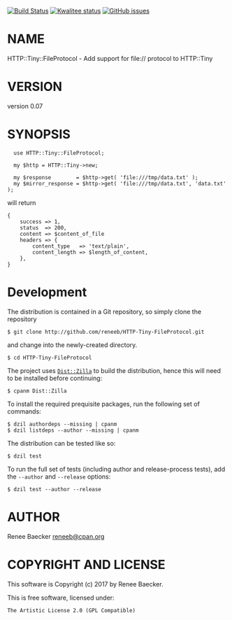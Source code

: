 [![Build Status](https://travis-ci.org/reneeb/HTTP-Tiny-FileProtocol.svg?branch=master)](https://travis-ci.org/reneeb/HTTP-Tiny-FileProtocol)
[![Kwalitee status](http://cpants.cpanauthors.org/dist/HTTP-Tiny-FileProtocol.png)](http://cpants.charsbar.org/dist/overview/HTTP-Tiny-FileProtocol)
[![GitHub issues](https://img.shields.io/github/issues/reneeb/HTTP-Tiny-FileProtocol.svg)](https://github.com/reneeb/HTTP-Tiny-FileProtocol/issues)

# NAME

HTTP::Tiny::FileProtocol - Add support for file:// protocol to HTTP::Tiny

# VERSION

version 0.07

# SYNOPSIS

      use HTTP::Tiny::FileProtocol;
    
      my $http = HTTP::Tiny->new;
    
      my $response        = $http->get( 'file:///tmp/data.txt' );
      my $mirror_response = $http->get( 'file:///tmp/data.txt', 'data.txt' );

will return

    {
        success => 1,
        status  => 200,
        content => $content_of_file
        headers => {
            content_type   => 'text/plain',
            content_length => $length_of_content,
        },
    }



# Development

The distribution is contained in a Git repository, so simply clone the
repository

```
$ git clone http://github.com/reneeb/HTTP-Tiny-FileProtocol.git
```

and change into the newly-created directory.

```
$ cd HTTP-Tiny-FileProtocol
```

The project uses [`Dist::Zilla`](https://metacpan.org/pod/Dist::Zilla) to
build the distribution, hence this will need to be installed before
continuing:

```
$ cpanm Dist::Zilla
```

To install the required prequisite packages, run the following set of
commands:

```
$ dzil authordeps --missing | cpanm
$ dzil listdeps --author --missing | cpanm
```

The distribution can be tested like so:

```
$ dzil test
```

To run the full set of tests (including author and release-process tests),
add the `--author` and `--release` options:

```
$ dzil test --author --release
```

# AUTHOR

Renee Baecker <reneeb@cpan.org>

# COPYRIGHT AND LICENSE

This software is Copyright (c) 2017 by Renee Baecker.

This is free software, licensed under:

    The Artistic License 2.0 (GPL Compatible)
